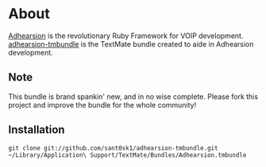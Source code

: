 About
=====

[Adhearsion][1] is the revolutionary Ruby Framework for VOIP development. [adhearsion-tmbundle][2] is the TextMate bundle created to aide in Adhearsion development.

[1]:http://adhearsion.com/
[2]:http://github.com/sant0sk1/adhearsion-tmbundle 

Note
----

This bundle is brand spankin' new, and in no wise complete. Please fork this project and improve the bundle for the whole community!

Installation
------------

    git clone git://github.com/sant0sk1/adhearsion-tmbundle.git ~/Library/Application\ Support/TextMate/Bundles/Adhearsion.tmbundle
